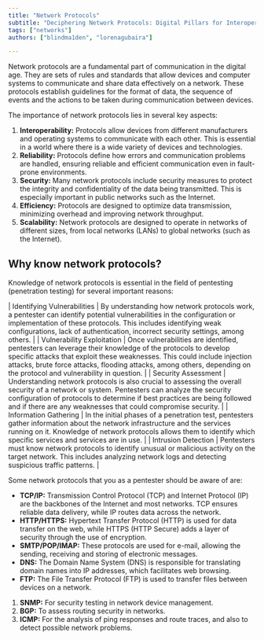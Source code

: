 ```yaml
---
title: "Network Protocols"
subtitle: "Deciphering Network Protocols: Digital Pillars for Interoperability, Reliability, Security, Efficiency, and Scalability in Pentesting."
tags: ["networks"]
authors: ["blindma1den", "lorenagubaira"]

---
```


Network protocols are a fundamental part of communication in the digital age. They are sets of rules and standards that allow devices and computer systems to communicate and share data effectively on a network. These protocols establish guidelines for the format of data, the sequence of events and the actions to be taken during communication between devices.

The importance of network protocols lies in several key aspects:

1. **Interoperability:** Protocols allow devices from different manufacturers and operating systems to communicate with each other. This is essential in a world where there is a wide variety of devices and technologies.
2. **Reliability:** Protocols define how errors and communication problems are handled, ensuring reliable and efficient communication even in fault-prone environments.
3. **Security:** Many network protocols include security measures to protect the integrity and confidentiality of the data being transmitted. This is especially important in public networks such as the Internet.
4. **Efficiency:** Protocols are designed to optimize data transmission, minimizing overhead and improving network throughput.
5. **Scalability:** Network protocols are designed to operate in networks of different sizes, from local networks (LANs) to global networks (such as the Internet).

## Why know network protocols?

Knowledge of network protocols is essential in the field of pentesting (penetration testing) for several important reasons:

| Identifying Vulnerabilities | By understanding how network protocols work, a pentester can identify potential vulnerabilities in the configuration or implementation of these protocols. This includes identifying weak configurations, lack of authentication, incorrect security settings, among others. |
| Vulnerability Exploitation | Once vulnerabilities are identified, pentesters can leverage their knowledge of the protocols to develop specific attacks that exploit these weaknesses. This could include injection attacks, brute force attacks, flooding attacks, among others, depending on the protocol and vulnerability in question. |
| Security Assessment | Understanding network protocols is also crucial to assessing the overall security of a network or system. Pentesters can analyze the security configuration of protocols to determine if best practices are being followed and if there are any weaknesses that could compromise security. |
| Information Gathering | In the initial phases of a penetration test, pentesters gather information about the network infrastructure and the services running on it. Knowledge of network protocols allows them to identify which specific services and services are in use. |
| Intrusion Detection | Pentesters must know network protocols to identify unusual or malicious activity on the target network. This includes analyzing network logs and detecting suspicious traffic patterns. |

Some network protocols that you as a pentester should be aware of are:

- **TCP/IP:** Transmission Control Protocol (TCP) and Internet Protocol (IP) are the backbones of the Internet and most networks. TCP ensures reliable data delivery, while IP routes data across the network.
- **HTTP/HTTPS:** Hypertext Transfer Protocol (HTTP) is used for data transfer on the web, while HTTPS (HTTP Secure) adds a layer of security through the use of encryption.
- **SMTP/POP/IMAP:** These protocols are used for e-mail, allowing the sending, receiving and storing of electronic messages.
- **DNS:** The Domain Name System (DNS) is responsible for translating domain names into IP addresses, which facilitates web browsing.
- **FTP:** The File Transfer Protocol (FTP) is used to transfer files between devices on a network.

1. **SNMP:** For security testing in network device management.
2. **BGP:** To assess routing security in networks.
3. **ICMP:** For the analysis of ping responses and route traces, and also to detect possible network problems.